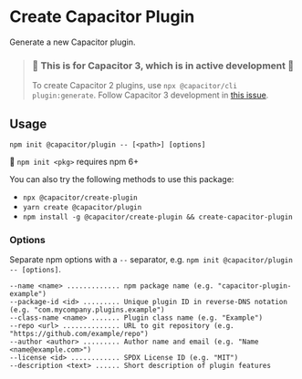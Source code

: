 # Create Capacitor Plugin

Generate a new Capacitor plugin.

> ### :rotating_light: This is for Capacitor 3, which is in active development :rotating_light:
>
> To create Capacitor 2 plugins, use `npx @capacitor/cli plugin:generate`. Follow Capacitor 3 development in [this issue](https://github.com/ionic-team/capacitor/issues/3133).

## Usage

```
npm init @capacitor/plugin -- [<path>] [options]
```

:memo: `npm init <pkg>` requires npm 6+

You can also try the following methods to use this package:

- `npx @capacitor/create-plugin`
- `yarn create @capacitor/plugin`
- `npm install -g @capacitor/create-plugin && create-capacitor-plugin`

### Options

Separate npm options with a `--` separator, e.g. `npm init @capacitor/plugin -- [options]`.

```
--name <name> ............. npm package name (e.g. "capacitor-plugin-example")
--package-id <id> ......... Unique plugin ID in reverse-DNS notation (e.g. "com.mycompany.plugins.example")
--class-name <name> ....... Plugin class name (e.g. "Example")
--repo <url> .............. URL to git repository (e.g. "https://github.com/example/repo")
--author <author> ......... Author name and email (e.g. "Name <name@example.com>")
--license <id> ............ SPDX License ID (e.g. "MIT")
--description <text> ...... Short description of plugin features
```
